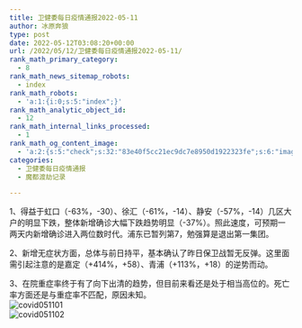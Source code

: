 ```yaml
---
title: 卫健委每日疫情通报2022-05-11
author: 冰原奔狼
type: post
date: 2022-05-12T03:08:20+00:00
url: /2022/05/12/卫健委每日疫情通报2022-05-11/
rank_math_primary_category:
  - 8
rank_math_news_sitemap_robots:
  - index
rank_math_robots:
  - 'a:1:{i:0;s:5:"index";}'
rank_math_analytic_object_id:
  - 12
rank_math_internal_links_processed:
  - 1
rank_math_og_content_image:
  - 'a:2:{s:5:"check";s:32:"83e40f5cc21ec9dc7e8950d1922323fe";s:6:"images";a:0:{}}'
categories:
  - 卫健委每日疫情通报
  - 魔都渡劫记录

---
```

1、得益于虹口（-63%，-30）、徐汇（-61%，-14）、静安（-57%，-14）几区大户的明显下跌，整体新增确诊大幅下跌趋势明显（-37%）。照此速度，可预期一两天内新增确诊进入两位数时代。浦东已暂列第7，勉强算是退出第一集团。

2、新增无症状方面，总体与前日持平，基本确认了昨日保卫战暂无反弹。这里面需引起注意的是嘉定（+414%，+58）、青浦（+113%，+18）的逆势而动。

3、在院重症率终于有了向下出清的趋势，但目前来看还是处于相当高位的。死亡率方面还是与重症率不匹配，原因未知。  
<img decoding="async" src="https://i0.wp.com/s2.loli.net/2022/05/12/1BUaFETfLOV7soR.jpg?w=640&#038;ssl=1" alt="covid051101" data-recalc-dims="1" />  
<img decoding="async" src="https://i0.wp.com/s2.loli.net/2022/05/12/EgscebkSqZWY4Uy.jpg?w=640&#038;ssl=1" alt="covid051102" data-recalc-dims="1" />